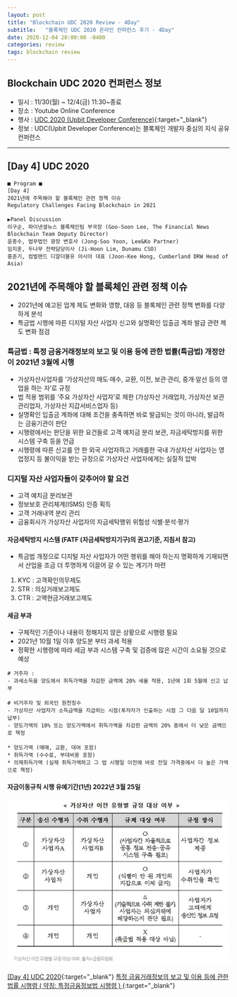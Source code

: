 ```yaml
---
layout: post
title: "Blockchain UDC 2020 Review - 4Day"
subtitle:   "블록체인 UDC 2020 온라인 컨퍼런스 후기 - 4Day"
date: 2020-12-04 20:00:00 -0400
categories: review
tags: blockchain review
---
```


## Blockchain UDC 2020 컨퍼런스 정보
- 일시 : 11/30(월) ~ 12/4(금) 11:30~종료
- 장소 : Youtube Online Conference
- 행사 : [UDC 2020 (Upbit Developer Conference)](https://udc.upbit.com/){:target="_blank"}
- 정보 : UDC(Upbit Developer Conference)는 블록체인 개발자 중심의 지식 공유 컨퍼런스

---
## [Day 4] UDC 2020

```
■ Program ■
[Day 4]
2021년에 주목해야 할 블록체인 관련 정책 이슈
Regulatory Challenges Facing Blockchain in 2021

▶Panel Discussion
이구순, 파이낸셜뉴스 블록체인팀 부국장 (Goo-Soon Lee, The Financial News Blockchain Team Deputy Director)
윤종수, 법무법인 광장 변호사 (Jong-Soo Yoon, Lee&Ko Partner)
임지훈, 두나무 전략담당이사 (Ji-Hoon Lim, Dunamu CSO)
홍준기, 컴벌랜드 디알더블유 아시아 대표 (Joon-Kee Hong, Cumberland DRW Head of Asia)
```

## 2021년에 주목해야 할 블록체인 관련 정책 이슈

- 2021년에 예고된 업계 제도 변화와 영향, 대응 등 블록체인 관련 정책 변화를 다양하게 분석
- 특금법 시행에 따른 디지털 자산 사업자 신고와 실명확인 입출금 계좌 발급 관련 제도 변화 점검
 
### 특금법 : 특정 금융거래정보의 보고 및 이용 등에 관한 법률(특금법) 개정안이 2021년 3월에 시행
- 가상자산사업자를 ‘가상자산의 매도·매수, 교환, 이전, 보관·관리, 중개·알선 등의 영업을 하는 자’로 규정
- 법 적용 범위를 ‘주요 가상자산 사업자’로 제한 (가상자산 거래업자, 가상자산 보관관리업자, 가상자산 지갑서비스업자 등)
- 실명확인 입출금 계좌에 대해 조건을 충족하면 바로 발급되는 것이 아니라, 발급하는 금융기관이 판단
- 시행령에서는 판단을 위한 요건들로 고객 예치금 분리 보관, 자금세탁방지를 위한 시스템 구축 등을 언급
- 시행령에 따른 신고를 안 한 외국 사업자하고 거래를한 국내 가상자산 사업자는 영업정지 등 불이익을 받는 규정으로 가상자산 사업자에게는 실질적 압박

### 디지털 자산 사업자들이 갖추어야 할 요건
- 고객 예치금 분리보관 
- 정보보호 관리체계(ISMS) 인증 획득 
- 고객 거래내역 분리 관리 
- 금융회사가 가상자산 사업자의 자금세탁행위 위험성 식별·분석·평가

#### 자금세탁방지 시스템 (FATF (자금세탁방지기구)의 권고기준, 지침서 참고)
- 특금법 개정으로 디지털 자산 사업자가 어떤 행위를 해야 하는지 명확하게 기재되면서 산업을 조금 더 투명하게 이끌어 갈 수 있는 계기가 마련
1. KYC : 고객확인의무제도
2. STR : 의심거래보고제도
3. CTR : 고액현금거래보고제도

#### 세금 부과
- 구체적인 기준이나 내용이 정해지지 않은 상황으로 시행령 필요
- 2021년 10월 1일 이후 양도분 부터 과세 적용
- 정확한 시행령에 따라 세금 부과 시스템 구축 및 검증에 많은 시간이 소요될 것으로 예상

```
# 거주자 : 
- 과세소득을 양도에서 취득가액을 차감한 금액에 20% 세율 적용, 1년에 1회 5월에 신고 납부  

# 비거주자 및 외국인 원천징수
- 가상자산 사업자가 소득금액을 지급하는 시점(투자자가 인출하는 시점 그 다음 달 10일까지 납부)
- 양도가액의 10% 또는 양도가액에서 취득가액을 차감한 금액의 20% 중에서 더 낮은 금액으로 책정

* 양도가액 (매매, 교환, 대여 포함)
* 취득가액 (수수료, 부대비용 포함)
* 의제취득가액 (실제 취득가액하고 그 법 시행일 이전에 바로 전일 가격중에서 더 높은 가액으로 책정)
```

#### 자금이동규칙 시행 유예기간(1년) 2022년 3월 25일
![자금이동규칙 시행](/assets/img/post/blockchain/udc2020/4day-01.JPG)


[[Day 4] UDC 2020](https://youtu.be/LESxFhvAnqE){:target="_blank"}
[특정 금융거래정보의 보고 및 이용 등에 관한 법률 시행령 ( 약칭: 특정금융정보법 시행령 ) ](https://www.law.go.kr/%EB%B2%95%EB%A0%B9/%ED%8A%B9%EC%A0%95%EA%B8%88%EC%9C%B5%EA%B1%B0%EB%9E%98%EC%A0%95%EB%B3%B4%EC%9D%98%EB%B3%B4%EA%B3%A0%EB%B0%8F%EC%9D%B4%EC%9A%A9%EB%93%B1%EC%97%90%EA%B4%80%ED%95%9C%EB%B2%95%EB%A5%A0%EC%8B%9C%ED%96%89%EB%A0%B9){:target="_blank"}
